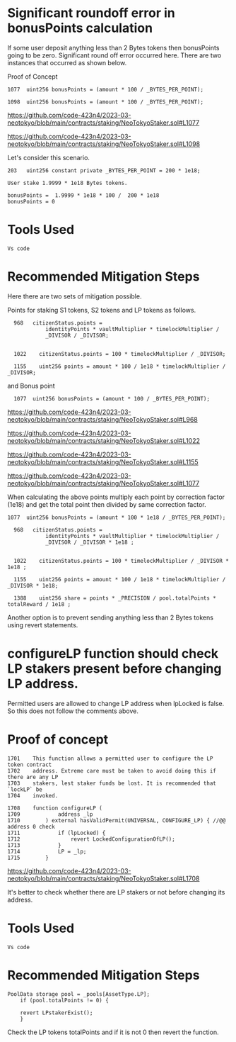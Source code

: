 # Significant roundoff error in bonusPoints calculation

If some user deposit anything less than 2 Bytes tokens then bonusPoints going to be zero. Significant round off error occurred here. There are two instances
that occurred as shown below. 

Proof of Concept

    1077  uint256 bonusPoints = (amount * 100 / _BYTES_PER_POINT);
    
    1098  uint256 bonusPoints = (amount * 100 / _BYTES_PER_POINT);
    

https://github.com/code-423n4/2023-03-neotokyo/blob/main/contracts/staking/NeoTokyoStaker.sol#L1077

https://github.com/code-423n4/2023-03-neotokyo/blob/main/contracts/staking/NeoTokyoStaker.sol#L1098


Let's consider this scenario.


    203   uint256 constant private _BYTES_PER_POINT = 200 * 1e18;

    User stake 1.9999 * 1e18 Bytes tokens. 
    
    bonusPoints =  1.9999 * 1e18 * 100 /  200 * 1e18 
    bonusPoints = 0
    
# Tools Used
    Vs code

# Recommended Mitigation Steps

  Here there are two sets of mitigation possible.
  
  
  Points for staking S1 tokens, S2 tokens  and LP tokens as follows.
  
      968   citizenStatus.points =
				identityPoints * vaultMultiplier * timelockMultiplier /
				_DIVISOR / _DIVISOR;
        
      
      1022    citizenStatus.points = 100 * timelockMultiplier / _DIVISOR;
      
      1155    uint256 points = amount * 100 / 1e18 * timelockMultiplier / _DIVISOR;
      
and Bonus point

      1077  uint256 bonusPoints = (amount * 100 / _BYTES_PER_POINT);
      
https://github.com/code-423n4/2023-03-neotokyo/blob/main/contracts/staking/NeoTokyoStaker.sol#L968

https://github.com/code-423n4/2023-03-neotokyo/blob/main/contracts/staking/NeoTokyoStaker.sol#L1022

https://github.com/code-423n4/2023-03-neotokyo/blob/main/contracts/staking/NeoTokyoStaker.sol#L1155

https://github.com/code-423n4/2023-03-neotokyo/blob/main/contracts/staking/NeoTokyoStaker.sol#L1077


When calculating the above points multiply each point by correction factor (1e18) and get the total point then divided by same correction factor.

	1077  uint256 bonusPoints = (amount * 100 * 1e18 / _BYTES_PER_POINT);

      968   citizenStatus.points =
				identityPoints * vaultMultiplier * timelockMultiplier /
				_DIVISOR / _DIVISOR * 1e18 ; 
        
      
      1022    citizenStatus.points = 100 * timelockMultiplier / _DIVISOR * 1e18 ;
      
      1155    uint256 points = amount * 100 / 1e18 * timelockMultiplier / _DIVISOR * 1e18;
 
      1388    uint256 share = points * _PRECISION / pool.totalPoints * totalReward / 1e18 ;
      
 


Another option is to prevent sending anything less than 2 Bytes tokens using revert statements.


# configureLP function should check LP stakers present before changing LP address.

Permitted users are allowed to change LP address when lpLocked is false. So this does not follow the comments above.

# Proof of concept

	1701	This function allows a permitted user to configure the LP token contract 
	1702	address. Extreme care must be taken to avoid doing this if there are any LP 
	1703	stakers, lest staker funds be lost. It is recommended that `lockLP` be 
	1704	invoked.

	1708	function configureLP (
	1709			address _lp
	1710		) external hasValidPermit(UNIVERSAL, CONFIGURE_LP) { //@@ address 0 check
	1711			if (lpLocked) {
	1712				revert LockedConfigurationOfLP();
	1713			}
	1714			LP = _lp;
	1715		}
	
https://github.com/code-423n4/2023-03-neotokyo/blob/main/contracts/staking/NeoTokyoStaker.sol#L1708

It's better to check whether there are LP stakers or not before changing its address.


# Tools Used
    Vs code

# Recommended Mitigation Steps

	PoolData storage pool = _pools[AssetType.LP];
		if (pool.totalPoints != 0) { 
		
		revert LPstakerExist(); 
		}



Check the LP tokens totalPoints and if it is not 0 then revert the function. 






		


    
      
 
   
  

    
    
  
    
    

    






